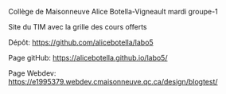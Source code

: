 Collège de Maisonneuve
Alice Botella-Vigneault
mardi groupe-1

Site du TIM avec la grille des cours offerts

Dépôt: https://github.com/alicebotella/labo5

Page gitHub: https://alicebotella.github.io/labo5/

Page Webdev: https://e1995379.webdev.cmaisonneuve.qc.ca/design/blogtest/
